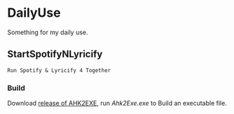 # DailyUse

Something for my daily use.

## StartSpotifyNLyricify

    Run Spotify & Lyricify 4 Together

### Build

Download [release of AHK2EXE](https://github.com/AutoHotkey/Ahk2Exe/releases/latest), run *Ahk2Exe.exe* to Build an executable file.

